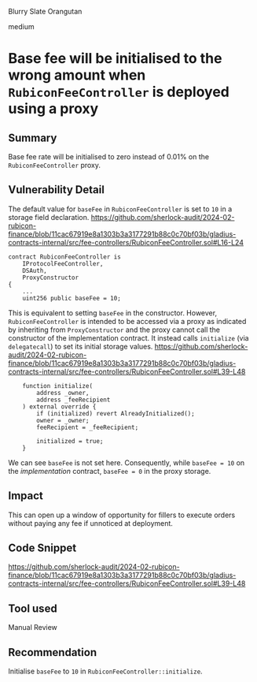 Blurry Slate Orangutan

medium

# Base fee will be initialised to the wrong amount when `RubiconFeeController` is deployed using a proxy

## Summary
Base fee rate will be initialised to zero instead of 0.01% on the `RubiconFeeController` proxy.

## Vulnerability Detail
The default value for `baseFee` in `RubiconFeeController` is set to `10` in a storage field declaration.
https://github.com/sherlock-audit/2024-02-rubicon-finance/blob/11cac67919e8a1303b3a3177291b88c0c70bf03b/gladius-contracts-internal/src/fee-controllers/RubiconFeeController.sol#L16-L24
```solidity
contract RubiconFeeController is
    IProtocolFeeController,
    DSAuth,
    ProxyConstructor
{
    ...
    uint256 public baseFee = 10;
```
This is equivalent to setting `baseFee` in the constructor. However, `RubiconFeeController` is intended to be accessed via a proxy as indicated by inheriting from `ProxyConstructor` and the proxy cannot call the constructor of the implementation contract. It instead calls `initialize` (via `delegatecall`) to set its initial storage values. 
https://github.com/sherlock-audit/2024-02-rubicon-finance/blob/11cac67919e8a1303b3a3177291b88c0c70bf03b/gladius-contracts-internal/src/fee-controllers/RubiconFeeController.sol#L39-L48
```solidity
    function initialize(
        address _owner,
        address _feeRecipient
    ) external override {
        if (initialized) revert AlreadyInitialized();
        owner = _owner;
        feeRecipient = _feeRecipient;

        initialized = true;
    }
```
We can see `baseFee` is not set here. Consequently, while `baseFee = 10` on the *implementation* contract, `baseFee = 0` in the proxy storage.

## Impact
This can open up a window of opportunity for fillers to execute orders without paying any fee if unnoticed at deployment.

## Code Snippet
https://github.com/sherlock-audit/2024-02-rubicon-finance/blob/11cac67919e8a1303b3a3177291b88c0c70bf03b/gladius-contracts-internal/src/fee-controllers/RubiconFeeController.sol#L39-L48

## Tool used

Manual Review

## Recommendation
Initialise `baseFee` to `10` in `RubiconFeeController::initialize`.